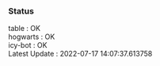 ### Status


table : OK  
hogwarts : OK  
icy-bot : OK  
Latest Update : 2022-07-17 14:07:37.613758
